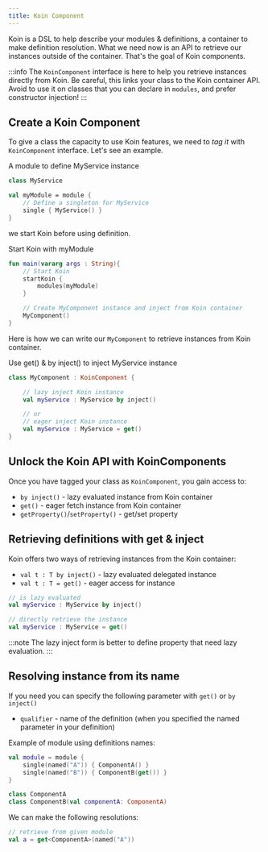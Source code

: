 ```yaml
---
title: Koin Component
---
```


Koin is a DSL to help describe your modules & definitions, a container to make definition resolution. What we need now is
an API to retrieve our instances outside of the container. That's the goal of Koin components.

:::info
 The `KoinComponent` interface is here to help you retrieve instances directly from Koin. Be careful, this links your class to the Koin container API. Avoid to use it on classes that you can declare in `modules`, and prefer constructor injection!
:::

## Create a Koin Component

To give a class the capacity to use Koin features, we need to *tag it* with `KoinComponent` interface. Let's see an example.

A module to define MyService instance
```kotlin
class MyService

val myModule = module {
    // Define a singleton for MyService
    single { MyService() }
}
```

we start Koin before using definition.

Start Koin with myModule

```kotlin
fun main(vararg args : String){
    // Start Koin
    startKoin {
        modules(myModule)
    }

    // Create MyComponent instance and inject from Koin container
    MyComponent()
}
```

Here is how we can write our `MyComponent` to retrieve instances from Koin container.

Use get() & by inject() to inject MyService instance

```kotlin
class MyComponent : KoinComponent {

    // lazy inject Koin instance
    val myService : MyService by inject()

    // or
    // eager inject Koin instance
    val myService : MyService = get()
}
```

## Unlock the Koin API with KoinComponents

Once you have tagged your class as `KoinComponent`, you gain access to:

* `by inject()` - lazy evaluated instance from Koin container
* `get()` - eager fetch instance from Koin container
* `getProperty()`/`setProperty()` - get/set property


## Retrieving definitions with get & inject

Koin offers two ways of retrieving instances from the Koin container:

* `val t : T by inject()` - lazy evaluated delegated instance
* `val t : T = get()` - eager access for instance

```kotlin
// is lazy evaluated
val myService : MyService by inject()

// directly retrieve the instance
val myService : MyService = get()
```

:::note
 The lazy inject form is better to define property that need lazy evaluation.
:::

## Resolving instance from its name

If you need you can specify the following parameter with `get()` or `by inject()`

* `qualifier` - name of the definition (when you specified the named parameter in your definition)

Example of module using definitions names:

```kotlin
val module = module {
    single(named("A")) { ComponentA() }
    single(named("B")) { ComponentB(get()) }
}

class ComponentA
class ComponentB(val componentA: ComponentA)
```

We can make the following resolutions:

```kotlin
// retrieve from given module
val a = get<ComponentA>(named("A"))
```
